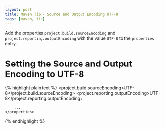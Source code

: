 ```yaml
---
layout: post
title: Maven Tip - Source and Output Encoding UTF-8
tags: [maven, tip]
---
```

Add the properties `project.build.sourceEncoding` and `project.reporting.outputEncoding` with the value `UTF-8` to the `properties` entry.


# Setting the Source and Output Encoding to UTF-8

{% highlight plain text %}
	<properties>
		<project.build.sourceEncoding>UTF-8</project.build.sourceEncoding>
	    <project.reporting.outputEncoding>UTF-8</project.reporting.outputEncoding>

		...
	</properties>
{% endhighlight %}
